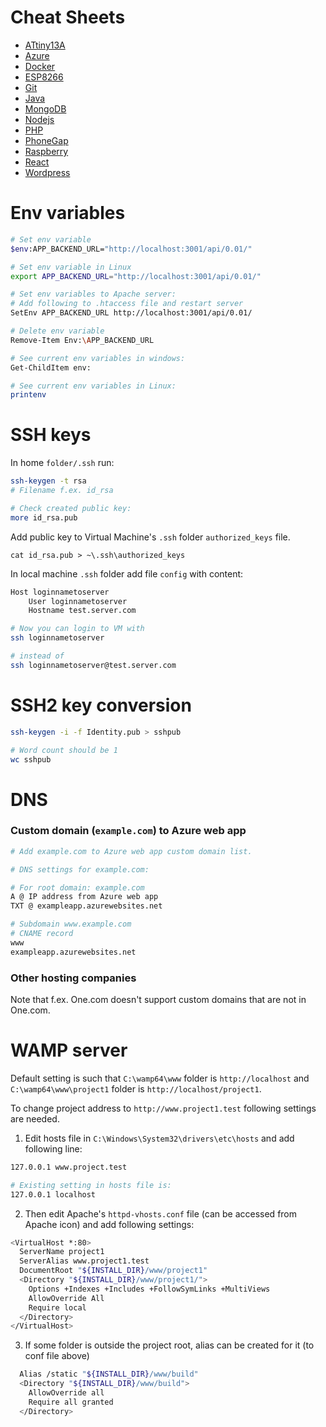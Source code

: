 # Cheat Sheets
* [ATtiny13A](ATtiny13A.md)
* [Azure](Azure.md)
* [Docker](docker.md)
* [ESP8266](ESP8266.md)
* [Git](git.md)
* [Java](Java.md)
* [MongoDB](MongoDB.md)
* [Nodejs](Nodejs.md)
* [PHP](PHP.md)
* [PhoneGap](PhoneGap.md)
* [Raspberry](Raspberry.md)
* [React](React.md)
* [Wordpress](Wordpress.md)


# Env variables

```sh
# Set env variable
$env:APP_BACKEND_URL="http://localhost:3001/api/0.01/"

# Set env variable in Linux
export APP_BACKEND_URL="http://localhost:3001/api/0.01/"

# Set env variables to Apache server: 
# Add following to .htaccess file and restart server
SetEnv APP_BACKEND_URL http://localhost:3001/api/0.01/

# Delete env variable
Remove-Item Env:\APP_BACKEND_URL

# See current env variables in windows:
Get-ChildItem env:

# See current env variables in Linux:
printenv
```

# SSH keys

In home `folder/.ssh` run:

```sh
ssh-keygen -t rsa
# Filename f.ex. id_rsa

# Check created public key:
more id_rsa.pub
```

Add public key to Virtual Machine's `.ssh` folder `authorized_keys` file.

```
cat id_rsa.pub > ~\.ssh\authorized_keys
```

In local machine `.ssh` folder add file `config` with content:
```sh
Host loginnametoserver
	User loginnametoserver
	Hostname test.server.com
```

```sh
# Now you can login to VM with 
ssh loginnametoserver

# instead of 
ssh loginnametoserver@test.server.com
```

# SSH2 key conversion

```sh
ssh-keygen -i -f Identity.pub > sshpub

# Word count should be 1
wc sshpub
```

# DNS

### Custom domain (`example.com`) to Azure web app

```sh
# Add example.com to Azure web app custom domain list.

# DNS settings for example.com:

# For root domain: example.com
A @ IP address from Azure web app
TXT @ exampleapp.azurewebsites.net

# Subdomain www.example.com
# CNAME record
www
exampleapp.azurewebsites.net
```

### Other hosting companies

Note that f.ex. One.com doesn't support custom domains that are not in One.com.


# WAMP server

Default setting is such that `C:\wamp64\www` folder is `http://localhost` and `C:\wamp64\www\project1` folder is `http://localhost/project1`.

To change project address to `http://www.project1.test` following settings are needed.

1. Edit hosts file in `C:\Windows\System32\drivers\etc\hosts` and add following line:

```sh
127.0.0.1 www.project.test

# Existing setting in hosts file is:
127.0.0.1 localhost
```

2. Then edit Apache's `httpd-vhosts.conf` file (can be accessed from Apache icon) and add following settings:

```sh
<VirtualHost *:80>
  ServerName project1
  ServerAlias www.project1.test
  DocumentRoot "${INSTALL_DIR}/www/project1"
  <Directory "${INSTALL_DIR}/www/project1/">
    Options +Indexes +Includes +FollowSymLinks +MultiViews
    AllowOverride All
    Require local
  </Directory>
</VirtualHost>
```

3. If some folder is outside the project root, alias can be created for it (to conf file above)

```sh
  Alias /static "${INSTALL_DIR}/www/build"
  <Directory "${INSTALL_DIR}/www/build">
    AllowOverride all
    Require all granted
  </Directory>
```
